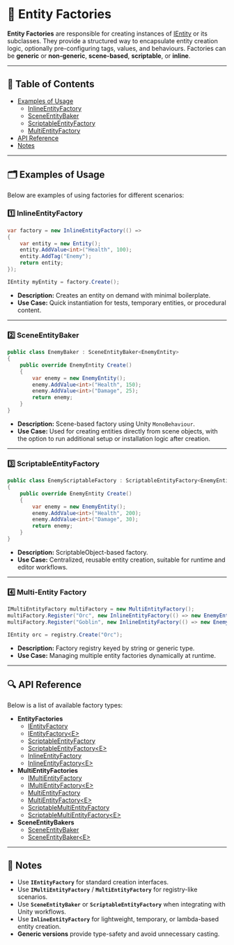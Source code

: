 # 🧩️ Entity Factories

**Entity Factories** are responsible for creating instances of [IEntity](../Entities/IEntity.md) or its subclasses. They
provide a structured way to encapsulate entity creation logic, optionally pre-configuring tags, values, and behaviours.
Factories can be **generic** or **non-generic**, **scene-based**, **scriptable**, or **inline**.

---

## 📑 Table of Contents

- [Examples of Usage](#-examples-of-usage)
    - [InlineEntityFactory](#ex1)
    - [SceneEntityBaker](#ex2)
    - [ScriptableEntityFactory](#ex3)
    - [MultiEntityFactory](#ex4)
- [API Reference](#-api-reference)
- [Notes](#-notes)

---

## 🗂 Examples of Usage

Below are examples of using factories for different scenarios:

<div id="ex1"></div>

### 1️⃣ InlineEntityFactory

```csharp
var factory = new InlineEntityFactory(() =>
{
    var entity = new Entity();
    entity.AddValue<int>("Health", 100);
    entity.AddTag("Enemy");
    return entity;
});

IEntity myEntity = factory.Create();
```

- **Description:** Creates an entity on demand with minimal boilerplate.
- **Use Case:** Quick instantiation for tests, temporary entities, or procedural content.

---

<div id="ex2"></div>

### 2️⃣ SceneEntityBaker

```csharp
public class EnemyBaker : SceneEntityBaker<EnemyEntity>
{
    public override EnemyEntity Create()
    {
        var enemy = new EnemyEntity();
        enemy.AddValue<int>("Health", 150);
        enemy.AddValue<int>("Damage", 25);
        return enemy;
    }
}
```

- **Description:** Scene-based factory using Unity `MonoBehaviour`.
- **Use Case:** Used for creating entities directly from scene objects, with the option to run additional setup or
  installation logic after creation.

---

<div id="ex3"></div>

### 3️⃣ ScriptableEntityFactory

```csharp
public class EnemyScriptableFactory : ScriptableEntityFactory<EnemyEntity>
{
    public override EnemyEntity Create()
    {
        var enemy = new EnemyEntity();
        enemy.AddValue<int>("Health", 200);
        enemy.AddValue<int>("Damage", 30);
        return enemy;
    }
}
```

- **Description:** ScriptableObject-based factory.
- **Use Case:** Centralized, reusable entity creation, suitable for runtime and editor workflows.

---

<div id="ex4"></div>

### 4️⃣ Multi-Entity Factory

```csharp
IMultiEntityFactory multiFactory = new MultiEntityFactory();
multiFactory.Register("Orc", new InlineEntityFactory(() => new EnemyEntity("Orc")));
multiFactory.Register("Goblin", new InlineEntityFactory(() => new EnemyEntity("Goblin")));

IEntity orc = registry.Create("Orc");
```

- **Description:** Factory registry keyed by string or generic type.
- **Use Case:** Managing multiple entity factories dynamically at runtime.

---

## 🔍 API Reference

Below is a list of available factory types:

- **EntityFactories**
    - [IEntityFactory](IEntityFactory.md) <!-- + -->
    - [IEntityFactory&lt;E&gt;](IEntityFactory%601.md) <!-- + -->
    - [ScriptableEntityFactory](ScriptableEntityFactory.md) <!-- + -->
    - [ScriptableEntityFactory&lt;E&gt;](ScriptableEntityFactory%601.md) <!-- + -->
    - [InlineEntityFactory](InlineEntityFactory.md) <!-- + -->
    - [InlineEntityFactory&lt;E&gt;](InlineEntityFactory%601.md) <!-- + -->
- **MultiEntityFactories**
    - [IMultiEntityFactory](IMultiEntityFactory.md) <!-- + -->
    - [IMultiEntityFactory&lt;E&gt;](IMultiEntityFactory%601.md) <!-- + -->
    - [MultiEntityFactory](MultiEntityFactory.md) <!-- + -->
    - [MultiEntityFactory&lt;E&gt;](MultiEntityFactory%601.md) <!-- + -->
    - [ScriptableMultiEntityFactory](ScriptableMultiEntityFactory.md) <!-- + -->
    - [ScriptableMultiEntityFactory&lt;E&gt;](ScriptableMultiEntityFactory%601.md) <!-- + -->
- **SceneEntityBakers**
    - [SceneEntityBaker](SceneEntityBaker.md) <!-- + -->
    - [SceneEntityBaker&lt;E&gt;](SceneEntityBaker%601.md) <!-- + -->

---

## 📝 Notes

- Use **`IEntityFactory`** for standard creation interfaces.
- Use **`IMultiEntityFactory`** / **`MultiEntityFactory`** for registry-like scenarios.
- Use **`SceneEntityBaker`** or **`ScriptableEntityFactory`** when integrating with Unity workflows.
- Use **`InlineEntityFactory`** for lightweight, temporary, or lambda-based entity creation.
- **Generic versions** provide type-safety and avoid unnecessary casting.